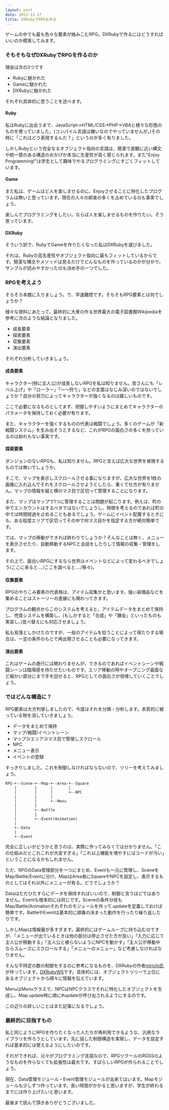 ```yaml
---
layout: post
date: 2013-12-17
title: DXRubyでRPGを作る
---
```


ゲームの中でも最も色々な要素が絡みこむRPG。DXRubyで作るにはどうすればいいのか模索してみます。

### そもそもなぜDXRubyでRPGを作るのか

理由は次の3つです

* Rubyに魅かれた
* Gameに魅かれた
* DXRubyに魅かれた

それぞれ具体的に思うことを述べます。

#### Ruby

私はRubyに出会うまで、JavaScript→HTML/CSS→PHP→VBAと様々な形態のものを使っていました。(コンパイル言語は嫌いなのでやっていませんが。)その時に「これはどう表現するんだ？」というのが多く有りました。

しかしRubyという完全なるオブジェクト指向の言語は、簡潔で直観に近い構文や統一感のある構造のおかげか本当に生産性が高く感じられます。また"Enjoy Programming!"は学生として趣味でやるプログラミングにすごくフィットしています。

#### Game

また私は、ゲームほど人を楽しませるのに、Enjoyさせることに特化したプログラムは無いと思っています。現在の人々の娯楽の多くを占めているのも事実でしょう。

楽しんでプログラミングをしたい。ならば人を楽しませるものを作りたい。そう思っています。

#### DXRuby

そういう訳で、RubyでGameを作りたくなった私はDXRubyを選びました。

それは、Rubyの高生産性やオブジェクト指向に最もフィットしているからです。簡潔な構文やメソッドは見るだけでどんなものを作っているのかが分かり、サンプルが読みやすかったのも決め手の一つでした。

### RPGを考えよう

そろそろ本題に入りましょう。で、早速難問です。そもそもRPG要素とは何でしょうか？

様々な資料にあたって、最終的に大衆の作る世界最大の電子図書館Wikipediaを参考に次のような結論となりました。

* 成長要素
* 探索要素
* 収集要素
* 演出要素

それぞれ分析していきましょう。

#### 成長要素

キャラクター(特に主人公)が成長しないRPGを私は知りません。皆さんにも「レベル上げ」や「ローラー」「～～狩り」などの言葉はなじみ深いのではないでしょうか？自分の努力によってキャラクターが強くなるのは嬉しいものです。

ここで必要になるものとしてまず、把握しやすいようにまとめてキャラクターのパラメータを保持しておく必要が有ります。

また、キャラクターを強くするものの代表は戦闘でしょう。多くのゲームが「新戦闘システム」を生み出そうとするなど、これがRPGの面白さの多くを担っているのは紛れもない事実です。

#### 探索要素

ダンジョンのないRPGも、私は知りません。RPGと言えば広大な世界を冒険するものでは無いでしょうか。

そこで、マップを表示しスクロールさせる事になりますが、広大な世界を1枚の画像に入れ込んでそれをスクロールさせようとしたら、重くて仕方が有りません。マップの情報を縦と横のマス目で区切って管理することになります。

また、マップはマップで1つに管理することは問題が起こります。例えば、町の中でエンカウントはするべきではないでしょうし、時間を考えるのであれば町の中では時間経過を止めることもあるでしょう。ゲームにイベント配置するときにも、ある程度エリアで区切ってその中で何マス目かを指定する方が絶対簡単です。

では、マップの移動ができれば終わりでしょうか？そんなことは無く、メニューを表示させたり、自動移動するNPCと会話をしたりして情報の収集・管理をします。

その上で、面白いRPGにするなら世界はイベントなどによって変わるべきでしょう(ここに来ると‥‥/ここを調べると‥‥/等々)。

#### 収集要素

RPGのやりこみ要素の代表格は、アイテム収集かと思います。強い装備品などを集めることはストーリーの進展にも関わってきます。

プログラムの観点からこのシステムを考えると、アイテムデータをまとめて保持し、売買システムを構築し、(もしかすると「合成」や「錬金」といったものも実装し、)並べ替えにも対応させましょう。

私も見落としかけたのですが、一般のアイテムを拾うことによって得たりする場合は、一定の条件のもとで再出現させることも必要になってきます。

#### 演出要素

これはゲームの進行には関わりませんが、できるのであればイベントシーンや戦闘シーンは臨場感を持たせたいものです。エリア移動の時やオープニング画面など細かい部分にまで手を回せると、RPGとしての面白さが倍増していくことでしょう。

### ではどんな構造に？

RPG要素は大方列挙しましたので、今度はそれを分類・分析します。本質的に被っている物を消していきましょう。

* データをまとめて保持
* マップ/戦闘/イベントシーン
* マップ∋エリア∋マス目で管理しスクロール
* NPC
* メニュー表示
* イベントの登録

すっきりしました。これを制御しなければならないので、ツリーを考えてみましょう。

    RPG-+--Scene-+--Map-+--Area-+--Square
        |        |      |       |
        |        |      |       +--NPC
        |        |      |
        |        |      +--Menu
        |        |
        |        +--Battle
        |        |
        |        +--Event(Animation)
        |
        +--Data
        |
        +--Event

完全に正しいかどうかと言うのは、実際に作ってみなくては分かりません。「この仕組みだとこれこれが大変すぎる」「これ以上機能を増やすにはコードが汚い」ということになるかもしれません。

ただ、RPGのData管理部分を一つにまとめ、Eventも一元に管理し、SceneをMap/Battle/Eventに分け、MapはArea毎にSquareやNPCを設定し、表示するものとしてはそれ以外にメニューが有る。どうでしょうか？

Dataはただひたすらにデータを保持すればいいので、制御と言うほどではありません。Eventも根本的には同じです。Sceneの条件分岐もMap/Battle/Animationそれぞれのモジュールを作って.updateを定義しておけば簡単です。BattleやEventは基本的に順番の決まった動作を行ったり繰り返したりです。

しかしMapは情報量が多すぎます。最終的にはゲームループに持ち込むのですが、「メニューが出ているときは他の部分は停止させた方が良い」「入力に応じて主人公が移動する」「主人公と被らないようにNPCを動かす」「主人公が移動中ならスムーズにスクロールする」「メニューのメニュー」など考慮しなければなりません。

そんな不特定の数の制御をするのに参考になるものを、DXRubyの作者[mirichi氏](http://twitter.com/mirichi/ "@mirichi")が作っています。[DXRubyWS](http://github.com/mirichi/dxrubyws "GitHubに移動します")です。具体的には、オブジェクトツリーで上位にあるオブジェクトから順々に情報を伝えています。

MenuはMenuクラスで、NPCはNPCクラスでそれに特化したオブジェクトを生成し、Map.update時に順に#updateが呼び出されるようにするのです。

この辺りの詳しいことはまた記事になるでしょう。

### 最終的に目指すもの

私と同じようにRPGを作りたくなった人たちが再利用できるような、汎用なライブラリを作ろうとしています。先に話した制御構造を実現し、データを設定すれば基本的には使えるようにしたいのです。

それができれば、元々がプログラミング言語なので、RPGツクールのRGSSのようなものを作らなくても拡張性は最大です。すばらしいRPGが作られることでしょう。

現在、Data管理モジュール・Event管理モジュールが出来てはいます。Mapモジュールも少しずつ作っています。長い時間がかかると思いますが、学生が終わるまでには作り上げたいと思います。

最後まで読んで頂きありがとうございました。

